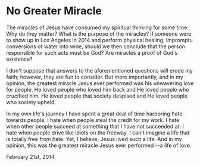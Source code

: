 # No Greater Miracle

The miracles of Jesus have consumed my spiritual thinking for some time. Why do they matter? What is the purpose of the miracles? If someone were to show up in Los Angeles in 2014 and perform physical healing, impromptu conversions of water into wine, should we then conclude that the person responsible for such acts must be God? Are miracles a proof of God's existence?

I don't suppose that answers to the aforementioned questions will erode my faith; however, they are fun to consider. But more importantly, and in my opinion, the greatest miracle Jesus ever performed was his unwavering love for people. He loved people who loved him back and He loved people who crucified him. He loved people that society despised and He loved people who society upheld.

In my own life's journey I have spent a great deal of time harboring hate towards people. I hate when people steal the credit for my work. I hate when other people succeed at something that I have not succeeded at. I hate when people drive like idiots on the freeway. I can't imagine a life that is totally free from hate. Yet, I believe, Jesus lived such a life. And in my opinion, this was the greatest miracle Jesus ever performed --a life of love.

February 21st, 2014
